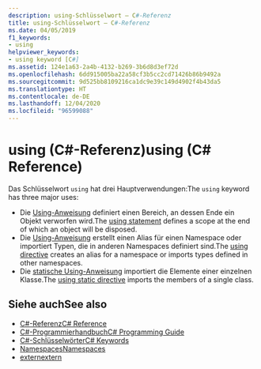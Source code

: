 ```yaml
---
description: using-Schlüsselwort – C#-Referenz
title: using-Schlüsselwort – C#-Referenz
ms.date: 04/05/2019
f1_keywords:
- using
helpviewer_keywords:
- using keyword [C#]
ms.assetid: 124e1a63-2a4b-4132-b269-3b6d8d3ef72d
ms.openlocfilehash: 6dd915005ba22a58cf3b5cc2cd71426b86b9492a
ms.sourcegitcommit: 9d525bb8109216ca1dc9e39c149d4902f4b43da5
ms.translationtype: HT
ms.contentlocale: de-DE
ms.lasthandoff: 12/04/2020
ms.locfileid: "96599088"
---
```

# <a name="using-c-reference"></a><span data-ttu-id="cec99-103">using (C#-Referenz)</span><span class="sxs-lookup"><span data-stu-id="cec99-103">using (C# Reference)</span></span>

<span data-ttu-id="cec99-104">Das Schlüsselwort `using` hat drei Hauptverwendungen:</span><span class="sxs-lookup"><span data-stu-id="cec99-104">The `using` keyword has three major uses:</span></span>

- <span data-ttu-id="cec99-105">Die [Using-Anweisung](using-statement.md) definiert einen Bereich, an dessen Ende ein Objekt verworfen wird.</span><span class="sxs-lookup"><span data-stu-id="cec99-105">The [using statement](using-statement.md) defines a scope at the end of which an object will be disposed.</span></span>
- <span data-ttu-id="cec99-106">Die [Using-Anweisung](using-directive.md) erstellt einen Alias für einen Namespace oder importiert Typen, die in anderen Namespaces definiert sind.</span><span class="sxs-lookup"><span data-stu-id="cec99-106">The [using directive](using-directive.md) creates an alias for a namespace or imports types defined in other namespaces.</span></span>
- <span data-ttu-id="cec99-107">Die [statische Using-Anweisung](using-static.md) importiert die Elemente einer einzelnen Klasse.</span><span class="sxs-lookup"><span data-stu-id="cec99-107">The [using static directive](using-static.md) imports the members of a single class.</span></span>

## <a name="see-also"></a><span data-ttu-id="cec99-108">Siehe auch</span><span class="sxs-lookup"><span data-stu-id="cec99-108">See also</span></span>

- [<span data-ttu-id="cec99-109">C#-Referenz</span><span class="sxs-lookup"><span data-stu-id="cec99-109">C# Reference</span></span>](../index.md)
- [<span data-ttu-id="cec99-110">C#-Programmierhandbuch</span><span class="sxs-lookup"><span data-stu-id="cec99-110">C# Programming Guide</span></span>](../../programming-guide/index.md)
- [<span data-ttu-id="cec99-111">C#-Schlüsselwörter</span><span class="sxs-lookup"><span data-stu-id="cec99-111">C# Keywords</span></span>](index.md)
- [<span data-ttu-id="cec99-112">Namespaces</span><span class="sxs-lookup"><span data-stu-id="cec99-112">Namespaces</span></span>](../../programming-guide/namespaces/index.md)
- [<span data-ttu-id="cec99-113">extern</span><span class="sxs-lookup"><span data-stu-id="cec99-113">extern</span></span>](extern.md)
